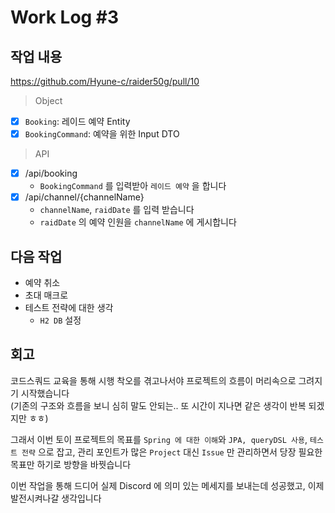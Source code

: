# Work Log #3

## 작업 내용

<https://github.com/Hyune-c/raider50g/pull/10>

> Object

- [x] `Booking`: 레이드 예약 Entity
- [x] `BookingCommand`: 예약을 위한 Input DTO

> API

- [x] /api/booking
  - `BookingCommand` 를 입력받아 `레이드 예약` 을 합니다
- [x] /api/channel/{channelName}
  - `channelName`, `raidDate` 를 입력 받습니다
  - `raidDate` 의 예약 인원을 `channelName` 에 게시합니다

## 다음 작업

- 예약 취소
- 초대 매크로
- 테스트 전략에 대한 생각
  - `H2 DB` 설정
  
## 회고

코드스쿼드 교육을 통해 시행 착오를 겪고나서야 프로젝트의 흐름이 머리속으로 그려지기 시작했습니다  
(기존의 구조와 흐름을 보니 심히 말도 안되는.. 또 시간이 지나면 같은 생각이 반복 되겠지만 ㅎㅎ)

그래서 이번 토이 프로젝트의 목표를 `Spring 에 대한 이해`와 `JPA, queryDSL 사용`, `테스트 전략` 으로 잡고, 관리 포인트가 많은 `Project` 대신 `Issue` 만 관리하면서 당장 필요한 목표만 하기로 방향을 바꿧습니다

이번 작업을 통해 드디어 실제 Discord 에 의미 있는 메세지를 보내는데 성공했고, 이제 발전시켜나갈 생각입니다
